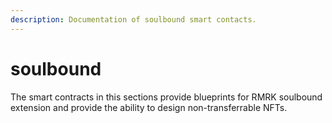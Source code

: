 ```yaml
---
description: Documentation of soulbound smart contacts.
---
```


# soulbound

The smart contracts in this sections provide blueprints for RMRK soulbound extension and provide the ability to design non-transferrable NFTs.
